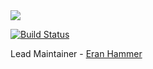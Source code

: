 <img src="https://raw.github.com/hapijs/nes/master/images/nes.png" />

[![Build Status](https://secure.travis-ci.org/hapijs/nes.png)](http://travis-ci.org/hapijs/nes)

Lead Maintainer - [Eran Hammer](https://github.com/hueniverse)

